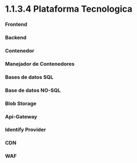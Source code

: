 # 1.1.3.4 Plataforma Tecnologica

### Frontend


### Backend


### Contenedor


### Manejador de Contenedores


### Bases de datos SQL


### Base de datos NO-SQL


### Blob Storage


### Api-Gateway


### Identify Provider


### CDN


### WAF